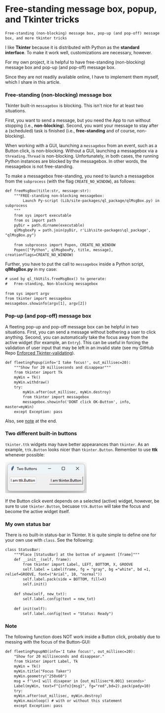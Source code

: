 # Free-standing message box, popup, and Tkinter tricks
    Free-standing (non-blocking) message box, pop-up (and pop-off) message box, and more tkinter tricks

I like **Tkinter** because it is distributed with Python as the **standard interface**. To make it work well, customizations are necessary, however.

For my own project, it is helpful to have free-standing (non-blocking) message box and pop-up (and pop-off) message box.

Since they are not readily available online, I have to implement them myself, which I share in this article.

### Free-standing (non-blocking) message box
Tkinter built-in `messagebox` is blocking. This isn't nice for at least two situations.

First, you want to send a message, but you need the App to run without stopping (i.e., **non-blocking**). Second, you want your message to stay after a (scheduled) task is finished (i.e., **free-standing** and of course, non-blocking).

When working with a GUI, launching a `messagebox` from an event, such as a Button click, is non-blocking. Without a GUI, launching a messagebox via a `threading.Thread` is non-blocking. Unfortunately, in both cases, the running Python instances are blocked by the messagebox. In other words, the messagebox is not free-standing.

To make a messagebox free-standing, you need to launch a messagebox from the `subprocess` (with the flag `CREATE_NO_WINDOW`), as follows:
```
def freeMsgBox(title:str, message:str):
    """FREE-standing non-blocking messagebox:
        Launch Py-script (Lib/site-packages/ql_package/qlMsgBox.py) in subprocess
    """
    from sys import executable
    from os import path
    pyDir = path.dirname(executable)
    qlMsgboxPy = path.join(pyDir, r'Lib\site-packages\ql_package', "qlMsgBox.py")

    from subprocess import Popen, CREATE_NO_WINDOW
    Popen(["Python", qlMsgboxPy, title, message], creationflags=CREATE_NO_WINDOW)
```
Further, you have to put the call to `messagebox` inside a Python script, **qlMsgBox.py** in my case:
```
# used by ql_tkUtils.freeMsgBox() to generate:
# 	Free-standing, Non-blocking messagebox

from sys import argv    
from tkinter import messagebox
messagebox.showinfo(argv[1], argv[2])

```

### Pop-up (and pop-off) message box

A fleeting pop-up and pop-off message box can be helpful in two situations. First, you can send a message without bothering a user to click anything. Second, you can automatically take the focus away from the active widget (for example, an `Entry`). This can be useful in forcing the validation of user input that may be left in an invalid state (see my GitHub Repo [Enforced Tkinter-validating](https://github.com/qiangliu-sd/enforcedDynaPyTkValid)).
```
def fleetingPopup(info='I take focus!', out_millisec=20):
    """Show for 20 milliseconds and disappear"""
    from tkinter import Tk
    myWin = Tk()
    myWin.withdraw()    
    try:
        myWin.after(out_millisec, myWin.destroy)
        from tkinter import messagebox
        messagebox.showinfo('DONT click OK-Button', info, master=myWin)
    except Exception: pass
```
Also, see [note](#Note) at the end.

### Two different built-in buttons

`tkinter.ttk` widgets may have better appearances than `tkinter`. As an example, `ttk.Button` looks nicer than `tkinter.Button`. Remember to use **ttk** whenever possible:

![tkinter.Button vs. ttk.Button](images/two_buttons.png)

If the Button click event depends on a selected (active) widget, however, be sure to use `tkinter.Button`, becuase `ttk.Button` will take the focus and become the active widget itself.

### My own status bar
There is no built-in status-bar in Tkinter. It is quite simple to define one for your own use with `class`. See the following:
```
class StatusBar:
    """Place [StatusBar] at the bottom of argument [frame]""" 
    def __init__(self, frame):
        from tkinter import Label, LEFT, BOTTOM, X, GROOVE        
        self.label = Label(frame, fg = "gray", bg ="white", bd =1, relief=GROOVE, font=("Arial", 10, "normal"))
        self.label.pack(side = BOTTOM, fill=X)
        self.init()
     
    def show(self, new_txt):
        self.label.config(text = new_txt)
 
    def init(self):
        self.label.config(text = "Status: Ready")
```
### Note
<a name="Note"></a>
The following function does NOT work inside a Button click, probably due to messing with the focus of the Button-GUI:
```
def fleetingPopupNO(info='I take focus!', out_millisec=20):
    "Show for 20 milliseconds and disappear."
    from tkinter import Label, Tk
    myWin = Tk()
    myWin.title("Focus Taker")
    myWin.geometry("250x60")
    msg = f'\n<I will disapear in {out_millisec*0.001} seconds>'
    Label(myWin, text=f"{info}{msg}", fg="red",bd=2).pack(pady=10)
    try:
	myWin.after(out_millisec, myWin.destroy)
	myWin.mainloop() # with or without this statement
    except Exception: pass
```